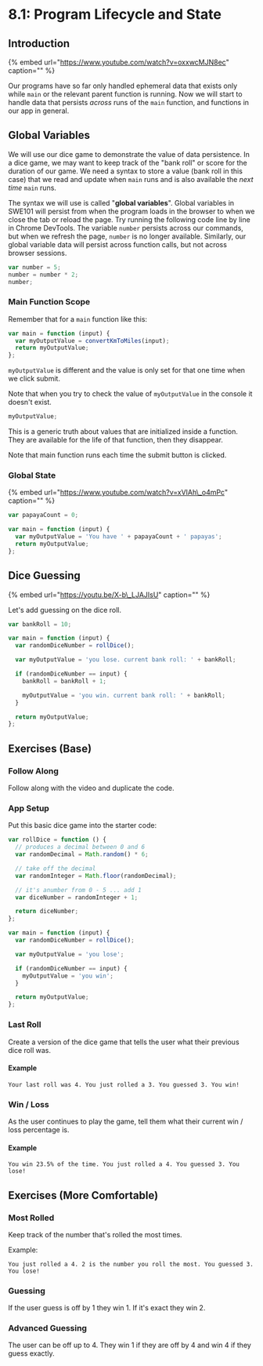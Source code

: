 # 8.1: Program Lifecycle and State

## Introduction

{% embed url="https://www.youtube.com/watch?v=oxxwcMJN8ec" caption="" %}

Our programs have so far only handled ephemeral data that exists only while `main` or the relevant parent function is running. Now we will start to handle data that persists _across_ runs of the `main` function, and functions in our app in general.

## Global Variables

We will use our dice game to demonstrate the value of data persistence. In a dice game, we may want to keep track of the "bank roll" or score for the duration of our game. We need a syntax to store a value \(bank roll in this case\) that we read and update when `main` runs and is also available the _next time_ `main` runs.

The syntax we will use is called "**global variables**". Global variables in SWE101 will persist from when the program loads in the browser to when we close the tab or reload the page. Try running the following code line by line in Chrome DevTools. The variable `number` persists across our commands, but when we refresh the page, `number` is no longer available. Similarly, our global variable data will persist across function calls, but not across browser sessions.

```javascript
var number = 5;
number = number * 2;
number;
```

### Main Function Scope

Remember that for a `main` function like this:

```javascript
var main = function (input) {
  var myOutputValue = convertKmToMiles(input);
  return myOutputValue;
};
```

`myOutputValue` is different and the value is only set for that one time when we click submit.

Note that when you try to check the value of `myOutputValue` in the console it doesn't exist.

```javascript
myOutputValue;
```

This is a generic truth about values that are initialized inside a function. They are available for the life of that function, then they disappear.

Note that main function runs each time the submit button is clicked.

### Global State

{% embed url="https://www.youtube.com/watch?v=xVIAh\_o4mPc" caption="" %}

```javascript
var papayaCount = 0;

var main = function (input) {
  var myOutputValue = 'You have ' + papayaCount + ' papayas';
  return myOutputValue;
};
```

## Dice Guessing

{% embed url="https://youtu.be/X-b\_LJAJIsU" caption="" %}

Let's add guessing on the dice roll.

```javascript
var bankRoll = 10;

var main = function (input) {
  var randomDiceNumber = rollDice();

  var myOutputValue = 'you lose. current bank roll: ' + bankRoll;

  if (randomDiceNumber == input) {
    bankRoll = bankRoll + 1;

    myOutputValue = 'you win. current bank roll: ' + bankRoll;
  }

  return myOutputValue;
};
```

## Exercises \(Base\)

### Follow Along

Follow along with the video and duplicate the code.

### **App Setup**

Put this basic dice game into the starter code:

```javascript
var rollDice = function () {
  // produces a decimal between 0 and 6
  var randomDecimal = Math.random() * 6;

  // take off the decimal
  var randomInteger = Math.floor(randomDecimal);

  // it's anumber from 0 - 5 ... add 1
  var diceNumber = randomInteger + 1;

  return diceNumber;
};

var main = function (input) {
  var randomDiceNumber = rollDice();

  var myOutputValue = 'you lose';

  if (randomDiceNumber == input) {
    myOutputValue = 'you win';
  }

  return myOutputValue;
};
```

### **Last Roll**

Create a version of the dice game that tells the user what their previous dice roll was.

#### Example

```text
Your last roll was 4. You just rolled a 3. You guessed 3. You win!
```

### **Win / Loss**

As the user continues to play the game, tell them what their current win / loss percentage is.

#### Example

```text
You win 23.5% of the time. You just rolled a 4. You guessed 3. You lose!
```

## Exercises \(More Comfortable\)

### **Most Rolled**

Keep track of the number that's rolled the most times.

Example:

```text
You just rolled a 4. 2 is the number you roll the most. You guessed 3. You lose!
```

### **Guessing**

If the user guess is off by 1 they win 1. If it's exact they win 2.

### **Advanced Guessing**

The user can be off up to 4. They win 1 if they are off by 4 and win 4 if they guess exactly.

